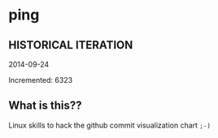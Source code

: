# ping

## HISTORICAL ITERATION
2014-09-24

Incremented: 6323

## What is this?? 
Linux skills to hack the github commit visualization chart `;-)`
